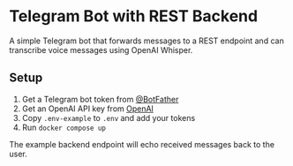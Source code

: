 # Telegram Bot with REST Backend

A simple Telegram bot that forwards messages to a REST endpoint and can transcribe voice messages using OpenAI Whisper.

## Setup

1. Get a Telegram bot token from [@BotFather](https://t.me/botfather)
2. Get an OpenAI API key from [OpenAI](https://platform.openai.com/api-keys)
3. Copy `.env-example` to `.env` and add your tokens
4. Run `docker compose up`

The example backend endpoint will echo received messages back to the user.